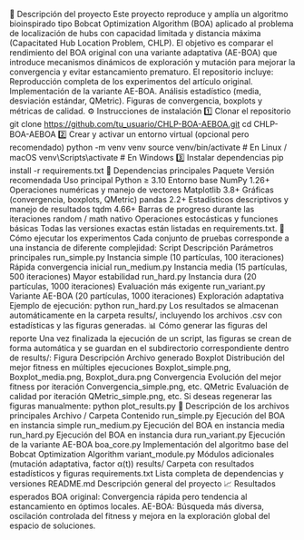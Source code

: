 📘 Descripción del proyecto
Este proyecto reproduce y amplía un algoritmo bioinspirado tipo Bobcat Optimization Algorithm (BOA) aplicado al problema de localización de hubs con capacidad limitada y distancia máxima (Capacitated Hub Location Problem, CHLP).
El objetivo es comparar el rendimiento del BOA original con una variante adaptativa (AE-BOA) que introduce mecanismos dinámicos de exploración y mutación para mejorar la convergencia y evitar estancamiento prematuro.
El repositorio incluye:
Reproducción completa de los experimentos del artículo original.
Implementación de la variante AE-BOA.
Análisis estadístico (media, desviación estándar, QMetric).
Figuras de convergencia, boxplots y métricas de calidad.
⚙️ Instrucciones de instalación
1️⃣ Clonar el repositorio
git clone https://github.com/tu_usuario/CHLP-BOA-AEBOA.git
cd CHLP-BOA-AEBOA
2️⃣ Crear y activar un entorno virtual (opcional pero recomendado)
python -m venv venv
source venv/bin/activate    # En Linux / macOS
venv\Scripts\activate       # En Windows
3️⃣ Instalar dependencias
pip install -r requirements.txt
🧩 Dependencias principales
Paquete	Versión recomendada	Uso principal
Python	≥ 3.10	Entorno base
NumPy	1.26+	Operaciones numéricas y manejo de vectores
Matplotlib	3.8+	Gráficas (convergencia, boxplots, QMetric)
pandas	2.2+	Estadísticos descriptivos y manejo de resultados
tqdm	4.66+	Barras de progreso durante las iteraciones
random / math	nativo	Operaciones estocásticas y funciones básicas
Todas las versiones exactas están listadas en requirements.txt.
🚀 Cómo ejecutar los experimentos
Cada conjunto de pruebas corresponde a una instancia de diferente complejidad:
Script	Descripción	Parámetros principales
run_simple.py	Instancia simple (10 partículas, 100 iteraciones)	Rápida convergencia inicial
run_medium.py	Instancia media (15 partículas, 500 iteraciones)	Mayor estabilidad
run_hard.py	Instancia dura (20 partículas, 1000 iteraciones)	Evaluación más exigente
run_variant.py	Variante AE-BOA (20 partículas, 1000 iteraciones)	Exploración adaptativa
Ejemplo de ejecución:
python run_hard.py
Los resultados se almacenan automáticamente en la carpeta results/, incluyendo los archivos .csv con estadísticas y las figuras generadas.
📊 Cómo generar las figuras del reporte
Una vez finalizada la ejecución de un script, las figuras se crean de forma automática y se guardan en el subdirectorio correspondiente dentro de results/:
Figura	Descripción	Archivo generado
Boxplot	Distribución del mejor fitness en múltiples ejecuciones	Boxplot_simple.png, Boxplot_media.png, Boxplot_dura.png
Convergencia	Evolución del mejor fitness por iteración	Convergencia_simple.png, etc.
QMetric	Evaluación de calidad por iteración	QMetric_simple.png, etc.
Si deseas regenerar las figuras manualmente:
python plot_results.py
📂 Descripción de los archivos principales
Archivo / Carpeta	Contenido
run_simple.py	Ejecución del BOA en instancia simple
run_medium.py	Ejecución del BOA en instancia media
run_hard.py	Ejecución del BOA en instancia dura
run_variant.py	Ejecución de la variante AE-BOA
boa_core.py	Implementación del algoritmo base del Bobcat Optimization Algorithm
variant_module.py	Módulos adicionales (mutación adaptativa, factor α(t))
results/	Carpeta con resultados estadísticos y figuras
requirements.txt	Lista completa de dependencias y versiones
README.md	Descripción general del proyecto
📈 Resultados esperados
BOA original: Convergencia rápida pero tendencia al estancamiento en óptimos locales.
AE-BOA: Búsqueda más diversa, oscilación controlada del fitness y mejora en la exploración global del espacio de soluciones.
